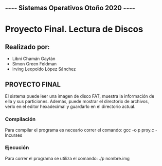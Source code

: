 ## ---- Sistemas Operativos Otoño 2020 ----

# Proyecto Final. Lectura de Discos
## Realizado por:
* Libni Chamán Gaytán
* Simon Green Feldman
* Irving Leopoldo López Sánchez

## PROYECTO FINAL
El sistema puede leer una imagen de disco FAT, muestra la información de ella y sus particiones. Además, puede mostrar el directorio de archivos, verlo en el editor hexadecimal y guardarlo en el directorio actual. 

### Compilación
Para compilar el programa es neceario correr el comando: gcc -o p proy.c -lncurses

### Ejecución
Para correr el programa se utiliza el comando: ./p nombre.img
